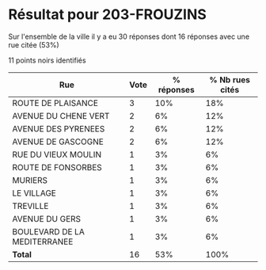 # Résultat pour 203-FROUZINS

Sur l'ensemble de la ville il y a eu 30 réponses dont 16 réponses avec une rue citée (53%)

11 points noirs identifiés

| Rue | Vote | % réponses | % Nb rues cités|
|-----|------|------------|----------------|
| ROUTE DE PLAISANCE | 3 | 10% | 18%|
| AVENUE DU CHENE VERT | 2 | 6% | 12%|
| AVENUE DES PYRENEES | 2 | 6% | 12%|
| AVENUE DE GASCOGNE | 2 | 6% | 12%|
| RUE DU VIEUX MOULIN | 1 | 3% | 6%|
| ROUTE DE FONSORBES | 1 | 3% | 6%|
| MURIERS | 1 | 3% | 6%|
| LE VILLAGE | 1 | 3% | 6%|
| TREVILLE | 1 | 3% | 6%|
| AVENUE DU GERS | 1 | 3% | 6%|
| BOULEVARD DE LA MEDITERRANEE | 1 | 3% | 6%|
| **Total** | 16 | 53% | 100%|

